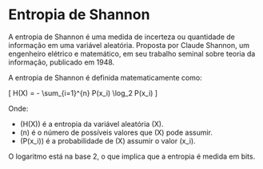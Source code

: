 # Entropia de Shannon

A entropia de Shannon é uma medida de incerteza ou quantidade de informação em uma variável aleatória. Proposta por Claude Shannon, um engenheiro elétrico e matemático, em seu trabalho seminal sobre teoria da informação, publicado em 1948.

A entropia de Shannon é definida matematicamente como:

\[ H(X) = - \sum_{i=1}^{n} P(x_i) \log_2 P(x_i) \]

Onde:
- \(H(X)\) é a entropia da variável aleatória \(X\).
- \(n\) é o número de possíveis valores que \(X\) pode assumir.
- \(P(x_i)\) é a probabilidade de \(X\) assumir o valor \(x_i\).

O logaritmo está na base 2, o que implica que a entropia é medida em bits.
